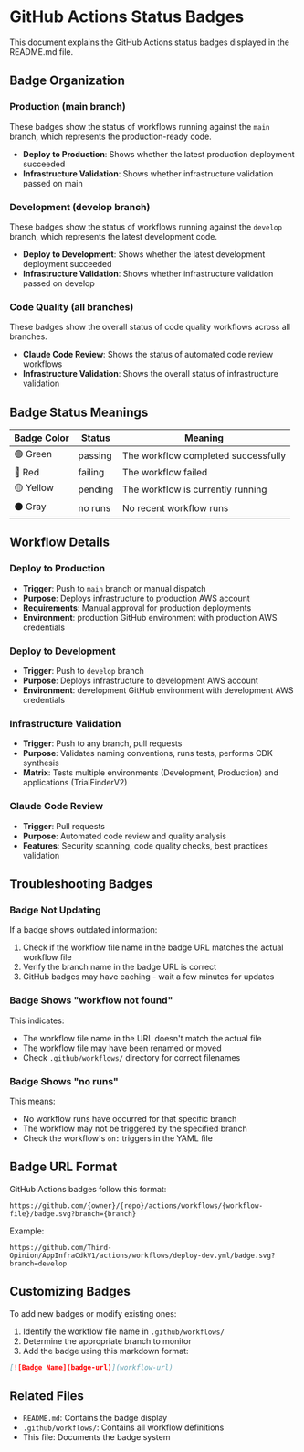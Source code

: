 # GitHub Actions Status Badges

This document explains the GitHub Actions status badges displayed in the README.md file.

## Badge Organization

### Production (main branch)
These badges show the status of workflows running against the `main` branch, which represents the production-ready code.

- **Deploy to Production**: Shows whether the latest production deployment succeeded
- **Infrastructure Validation**: Shows whether infrastructure validation passed on main

### Development (develop branch)  
These badges show the status of workflows running against the `develop` branch, which represents the latest development code.

- **Deploy to Development**: Shows whether the latest development deployment succeeded
- **Infrastructure Validation**: Shows whether infrastructure validation passed on develop

### Code Quality (all branches)
These badges show the overall status of code quality workflows across all branches.

- **Claude Code Review**: Shows the status of automated code review workflows
- **Infrastructure Validation**: Shows the overall status of infrastructure validation

## Badge Status Meanings

| Badge Color | Status | Meaning |
|------------|--------|---------|
| 🟢 Green | passing | The workflow completed successfully |
| 🔴 Red | failing | The workflow failed |
| 🟡 Yellow | pending | The workflow is currently running |
| ⚫ Gray | no runs | No recent workflow runs |

## Workflow Details

### Deploy to Production
- **Trigger**: Push to `main` branch or manual dispatch
- **Purpose**: Deploys infrastructure to production AWS account
- **Requirements**: Manual approval for production deployments
- **Environment**: production GitHub environment with production AWS credentials

### Deploy to Development  
- **Trigger**: Push to `develop` branch
- **Purpose**: Deploys infrastructure to development AWS account
- **Environment**: development GitHub environment with development AWS credentials

### Infrastructure Validation
- **Trigger**: Push to any branch, pull requests
- **Purpose**: Validates naming conventions, runs tests, performs CDK synthesis
- **Matrix**: Tests multiple environments (Development, Production) and applications (TrialFinderV2)

### Claude Code Review
- **Trigger**: Pull requests
- **Purpose**: Automated code review and quality analysis
- **Features**: Security scanning, code quality checks, best practices validation

## Troubleshooting Badges

### Badge Not Updating
If a badge shows outdated information:
1. Check if the workflow file name in the badge URL matches the actual workflow file
2. Verify the branch name in the badge URL is correct
3. GitHub badges may have caching - wait a few minutes for updates

### Badge Shows "workflow not found"
This indicates:
- The workflow file name in the URL doesn't match the actual file
- The workflow file may have been renamed or moved
- Check `.github/workflows/` directory for correct filenames

### Badge Shows "no runs"
This means:
- No workflow runs have occurred for that specific branch
- The workflow may not be triggered by the specified branch
- Check the workflow's `on:` triggers in the YAML file

## Badge URL Format

GitHub Actions badges follow this format:
```
https://github.com/{owner}/{repo}/actions/workflows/{workflow-file}/badge.svg?branch={branch}
```

Example:
```
https://github.com/Third-Opinion/AppInfraCdkV1/actions/workflows/deploy-dev.yml/badge.svg?branch=develop
```

## Customizing Badges

To add new badges or modify existing ones:

1. Identify the workflow file name in `.github/workflows/`
2. Determine the appropriate branch to monitor
3. Add the badge using this markdown format:
```markdown
[![Badge Name](badge-url)](workflow-url)
```

## Related Files

- `README.md`: Contains the badge display
- `.github/workflows/`: Contains all workflow definitions
- This file: Documents the badge system